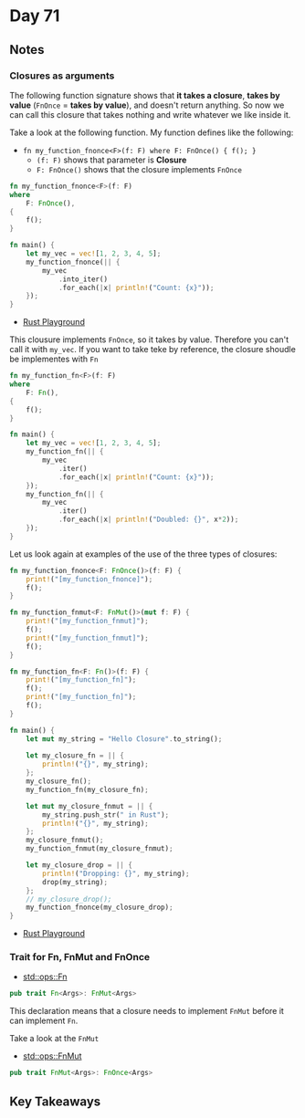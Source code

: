# Day 71

## Notes

### Closures as arguments

The following function signature shows that **it takes a closure**, **takes by value** (`FnOnce` = **takes by value**), and doesn't return anything. So now we can call this closure that takes nothing and write whatever we like inside it.

Take a look at the following function. My function defines like the following:

- `fn my_function_fnonce<F>(f: F) where F: FnOnce() { f(); }`
  - `(f: F)` shows that parameter is **Closure**
  - `F: FnOnce()` shows that the closure implements `FnOnce`

```rust
fn my_function_fnonce<F>(f: F)
where
    F: FnOnce(),
{
    f();
}

fn main() {
    let my_vec = vec![1, 2, 3, 4, 5];
    my_function_fnonce(|| {
        my_vec
            .into_iter()
            .for_each(|x| println!("Count: {x}"));
    });
}
```

- [Rust Playground](https://play.rust-lang.org/?version=stable&mode=debug&edition=2021&gist=4f55e4a5e483d4675aa8f6044155f082)

This clousure implements `FnOnce`, so it takes by value. Therefore you can't call it with `my_vec`.
If you want to take teke by reference, the closure shoudle be implementes with `Fn`

```rust
fn my_function_fn<F>(f: F)
where
    F: Fn(),
{
    f();
}

fn main() {
    let my_vec = vec![1, 2, 3, 4, 5];
    my_function_fn(|| {
        my_vec
            .iter()
            .for_each(|x| println!("Count: {x}"));
    });
    my_function_fn(|| {
        my_vec
            .iter()
            .for_each(|x| println!("Doubled: {}", x*2));
    });
}
```

Let us look again at examples of the use of the three types of closures:

```rust
fn my_function_fnonce<F: FnOnce()>(f: F) {
    print!("[my_function_fnonce]");
    f();
}

fn my_function_fnmut<F: FnMut()>(mut f: F) {
    print!("[my_function_fnmut]");
    f();
    print!("[my_function_fnmut]");
    f();
}

fn my_function_fn<F: Fn()>(f: F) {
    print!("[my_function_fn]");
    f();
    print!("[my_function_fn]");
    f();
}

fn main() {
    let mut my_string = "Hello Closure".to_string();
    
    let my_closure_fn = || {
        println!("{}", my_string);
    };
    my_closure_fn();
    my_function_fn(my_closure_fn);

    let mut my_closure_fnmut = || {
        my_string.push_str(" in Rust");
        println!("{}", my_string);
    };
    my_closure_fnmut();
    my_function_fnmut(my_closure_fnmut);

    let my_closure_drop = || {
        println!("Dropping: {}", my_string);
        drop(my_string);
    };
    // my_closure_drop();
    my_function_fnonce(my_closure_drop);
}
```

- [Rust Playground](https://play.rust-lang.org/?version=stable&mode=debug&edition=2021&gist=5e1fe112ab5c6ace69c555430670aa47)

### Trait for Fn, FnMut and FnOnce

- [std::ops::Fn](https://doc.rust-lang.org/std/ops/trait.Fn.html)

```rust
pub trait Fn<Args>: FnMut<Args>
```

This declaration means that a closure needs to implement `FnMut` before it can implement `Fn`.

Take a look at the `FnMut`

- [std::ops::FnMut](https://doc.rust-lang.org/std/ops/trait.FnMut.html)

```rust
pub trait FnMut<Args>: FnOnce<Args>
```

## Key Takeaways
